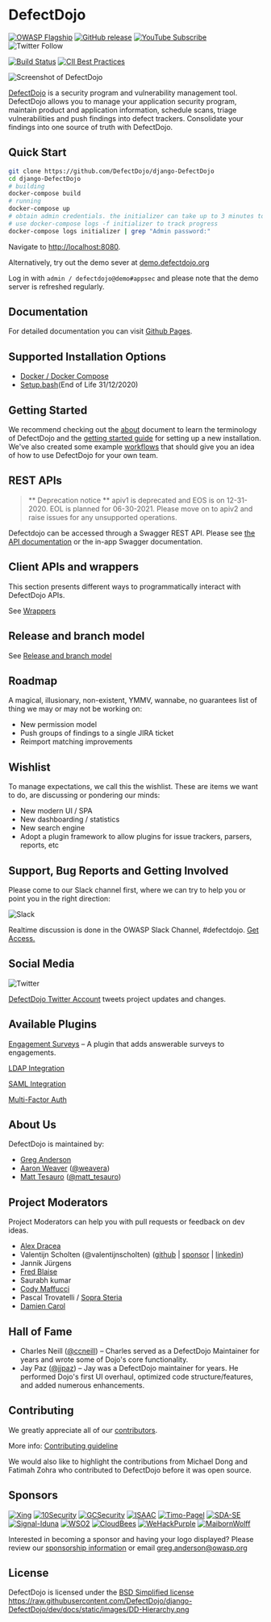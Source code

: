 # DefectDojo

[![OWASP Flagship](https://img.shields.io/badge/owasp-flagship%20project-orange.svg)](https://www.owasp.org/index.php/OWASP_DefectDojo_Project) [![GitHub release](https://img.shields.io/github/release/DefectDojo/django-DefectDojo.svg)](https://github.com/DefectDojo/django-DefectDojo) [![YouTube Subscribe](https://img.shields.io/badge/youtube-subscribe-%23c4302b.svg)](https://www.youtube.com/channel/UCWw9qzqptiIvTqSqhOFuCuQ) ![Twitter Follow](https://img.shields.io/twitter/follow/defectdojo.svg?style=social&label=Follow)

[![Build Status](https://github.com/DefectDojo/django-DefectDojo/actions)](https://github.com/DefectDojo/django-DefectDojo/actions) [![CII Best Practices](https://bestpractices.coreinfrastructure.org/projects/2098/badge)](https://bestpractices.coreinfrastructure.org/projects/2098)

![Screenshot of DefectDojo](https://raw.githubusercontent.com/DefectDojo/django-DefectDojo/dev/docs/static/images/screenshot1.png)

[DefectDojo](https://www.defectdojo.org/) is a security program and
vulnerability management tool.
DefectDojo allows you to manage your application security program, maintain
product and application information, schedule scans, triage vulnerabilities and
push findings into defect trackers.
Consolidate your findings into one source of truth with DefectDojo.

## Quick Start

```sh
git clone https://github.com/DefectDojo/django-DefectDojo
cd django-DefectDojo
# building
docker-compose build
# running
docker-compose up
# obtain admin credentials. the initializer can take up to 3 minutes to run
# use docker-compose logs -f initializer to track progress
docker-compose logs initializer | grep "Admin password:"
```

Navigate to <http://localhost:8080>.

Alternatively, try out the demo sever at [demo.defectdojo.org](https://demo.defectdojo.org)

Log in with `admin / defectdojo@demo#appsec` and please note that the demo server is refreshed regularly.

## Documentation

For detailed documentation you can visit
[Github Pages](https://defectdojo.github.io/django-DefectDojo/).

## Supported Installation Options

* [Docker / Docker Compose](DOCKER.md)
* [Setup.bash](https://github.com/DefectDojo/django-DefectDojo/blob/master/setup/README.md)(End of Life 31/12/2020)

## Getting Started

We recommend checking out the
[about](https://defectdojo.github.io/django-DefectDojo/basics/about/) document to
learn the terminology of DefectDojo and the
[getting started guide](https://defectdojo.github.io/django-DefectDojo/running/getting-started/)
for setting up a new installation.
We've also created some example
[workflows](https://defectdojo.github.io/django-DefectDojo/basics/workflows/) that
should give you an idea of how to use DefectDojo for your own team.

## REST APIs

> ** Deprecation notice ** apiv1 is deprecated and EOS is on 12-31-2020. EOL is planned for 06-30-2021.
> Please move on to apiv2 and raise issues for any unsupported operations.

Defectdojo can be accessed through a Swagger REST API. Please see [the API documentation](https://defectdojo.github.io/django-DefectDojo/integrations/api-v2-docs/) or the in-app Swagger documentation.

## Client APIs and wrappers
This section presents different ways to programmatically interact with DefectDojo APIs.

See [Wrappers](WRAPPERS.md)


## Release and branch model
See [Release and branch model](BRANCHING-MODEL.md)


## Roadmap
A magical, illusionary, non-existent, YMMV, wannabe, no guarantees list of thing we may or may not be working on:
- New permission model
- Push groups of findings to a single JIRA ticket
- Reimport matching improvements


## Wishlist
To manage expectations, we call this the wishlist. These are items we want to do, are discussing or pondering our minds:
- New modern UI / SPA
- New dashboarding / statistics
- New search engine
- Adopt a plugin framework to allow plugins for issue trackers, parsers, reports, etc


## Support, Bug Reports and Getting Involved
Please come to our Slack channel first, where we can try to help you or point you in the right direction:

![Slack](https://raw.githubusercontent.com/DefectDojo/django-DefectDojo/dev/docs/static/images/slack_rgb.png)

Realtime discussion is done in the OWASP Slack Channel, #defectdojo.
[Get Access.](https://owasp-slack.herokuapp.com/)

## Social Media

![Twitter](https://raw.githubusercontent.com/DefectDojo/django-DefectDojo/dev/docs/static/images/Twitter_Logo.png)

[DefectDojo Twitter Account](https://twitter.com/defectdojo) tweets project
updates and changes.

## Available Plugins

[Engagement Surveys](https://github.com/grendel513/defectDojo-engagement-survey)
– A plugin that adds answerable surveys to engagements.

[LDAP Integration](https://django-auth-ldap.readthedocs.io/en/latest/)

[SAML Integration](https://pypi.python.org/pypi/djangosaml2/)

[Multi-Factor Auth](https://django-mfa.readthedocs.io/en/latest/)

## About Us

DefectDojo is maintained by:

* [Greg Anderson](https://www.linkedin.com/in/g-anderson/)
* [Aaron Weaver](https://www.linkedin.com/in/aweaver/) ([@weavera](https://twitter.com/weavera))
* [Matt Tesauro](https://www.linkedin.com/in/matttesauro/) ([@matt_tesauro](https://twitter.com/matt_tesauro))


## Project Moderators

Project Moderators can help you with pull requests or feedback on dev ideas.

* [Alex Dracea](https://www.linkedin.com/in/alexandru-marin-dracea-910b51122/)
* Valentijn Scholten (@valentijnscholten) ([github](https://github.com/valentijnscholten) | [sponsor](https://github.com/sponsors/valentijnscholten) | [linkedin](https://www.linkedin.com/in/valentijn-scholten/))
* Jannik Jürgens
* [Fred Blaise](https://www.linkedin.com/in/fredblaise/)
* Saurabh kumar
* [Cody Maffucci](https://www.linkedin.com/in/cody-maffucci)
* Pascal Trovatelli / [Sopra Steria](https://www.soprasteria.com/)
* [Damien Carol](https://www.linkedin.com/in/damien-carol/)

## Hall of Fame

* Charles Neill ([@ccneill](https://twitter.com/ccneill)) – Charles served as a
    DefectDojo Maintainer for years and wrote some of Dojo's core functionality.
* Jay Paz ([@jjpaz](https://twitter.com/jjpaz)) – Jay was a DefectDojo
  maintainer for years. He performed Dojo's first UI overhaul, optimized code structure/features, and added numerous enhancements.


## Contributing

We greatly appreciate all of our
[contributors](https://github.com/DefectDojo/django-DefectDojo/graphs/contributors).

More info: [Contributing guideline](CONTRIBUTING.md)

We would also like to highlight the contributions from Michael Dong and Fatimah
Zohra who contributed to DefectDojo before it was open source.

## Sponsors

[![Xing](https://raw.githubusercontent.com/DefectDojo/django-DefectDojo/dev/docs/static/images/XING_logo.png)](https://corporate.xing.com/en/about-xing/security/)
[![10Security](https://raw.githubusercontent.com/DefectDojo/django-DefectDojo/dev/docs/static/images/10Security-logo.png)](https://10security.com/services-by-technology/defectdojo-commercial-support/)
[![GCSecurity](https://raw.githubusercontent.com/DefectDojo/django-DefectDojo/dev/docs/static/images/gc_logo_2018.png)](https://gcsec.com.br/)
[![ISAAC](https://raw.githubusercontent.com/DefectDojo/django-DefectDojo/dev/docs/static/images/isaac.png)](https://isaac.nl "ISAAC")
[![Timo-Pagel](https://raw.githubusercontent.com/DefectDojo/django-DefectDojo/dev/docs/static/images/timo-pagel-logo.png )](https://pagel.pro/)
[![SDA-SE](https://raw.githubusercontent.com/DefectDojo/django-DefectDojo/dev/docs/static/images/sda-se-logo.png)](https://sda-se.com/)
[![Signal-Iduna](https://raw.githubusercontent.com/DefectDojo/django-DefectDojo/dev/docs/static/images/signal-iduna.png)](https://signal-iduna.de/)
[![WSO2](https://raw.githubusercontent.com/DefectDojo/django-DefectDojo/dev/docs/static/images/wso2-logo-for-screen.png)](https://wso2.com/)
[![CloudBees](https://raw.githubusercontent.com/DefectDojo/django-DefectDojo/dev/docs/static/images/cloudbees-logo.png)](https://cloudbees.com/)
[![WeHackPurple](https://raw.githubusercontent.com/DefectDojo/django-DefectDojo/dev/docs/static/images/WHP.png)](https://wehackpurple.com/)
[![MaibornWolff](https://raw.githubusercontent.com/DefectDojo/django-DefectDojo/dev/docs/static/images/maibornwolff-logo.png)](https://www.maibornwolff.de/en)


Interested in becoming a sponsor and having your logo displayed? Please review
our [sponsorship information](SPONSORING.md) or email greg.anderson@owasp.org

## License

DefectDojo is licensed under the [BSD Simplified license](LICENSE.md)
https://raw.githubusercontent.com/DefectDojo/django-DefectDojo/dev/docs/static/images/DD-Hierarchy.png
